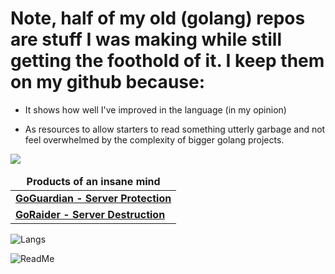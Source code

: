 # Note, half of my old (golang) repos are stuff I was making while still getting the foothold of it. I keep them on my github because:

- It shows how well I've improved in the language (in my opinion) 

- As resources to allow starters to read something utterly garbage and not feel overwhelmed by the complexity of bigger golang projects.

![](https://komarev.com/ghpvc/?username=Not-Cyrus&color=1a1b27&style=plastic)

<table>
	<thead align="center">
	<tr border: none;>
		<td><b>Products of an insane mind</b></td>
	</tr>
	<tbody>
		<tr>
			<td><a href = "https://github.com/Not-Cyrus/GoGuardian"><b>GoGuardian - Server Protection</b></a></td>
		</tr>
		<tr>
			<td><a href = "https://github.com/Not-Cyrus/GoRaider"><b>GoRaider - Server Destruction</b></a></td>
		</tr>
	</tbody>
</table>


![Langs](https://github-readme-stats.vercel.app/api/top-langs/?username=Not-Cyrus&theme=tokyonight&langs_count=4?exclude_repo=discord-file-webhook-upload&layout=compact)

![ReadMe](https://github-readme-stats.vercel.app/api?username=Not-Cyrus&show_icons=true&theme=tokyonight&layout=compact)
